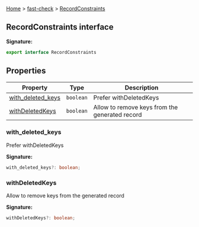 [Home](/) &gt; [fast-check](../fast-check.md) &gt; [RecordConstraints](RecordConstraints.md)

## RecordConstraints interface

<b>Signature:</b>

```typescript
export interface RecordConstraints 
```

## Properties

|  Property | Type | Description |
|  --- | --- | --- |
|  [with\_deleted\_keys](RecordConstraints.md#with_deleted_keys) | <code>boolean</code> |  Prefer withDeletedKeys |
|  [withDeletedKeys](RecordConstraints.md#withdeletedkeys) | <code>boolean</code> | Allow to remove keys from the generated record |

### with\_deleted\_keys

 Prefer withDeletedKeys

<b>Signature:</b>

```typescript
with_deleted_keys?: boolean;
```

### withDeletedKeys

Allow to remove keys from the generated record

<b>Signature:</b>

```typescript
withDeletedKeys?: boolean;
```
